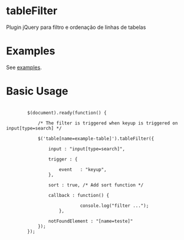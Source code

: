 ﻿# tableFilter
Plugin jQuery para filtro e ordenação de linhas de tabelas
# Examples
See <a href="https://github.com/lenonmauer/tableFilter/tree/master/examples/">examples</a>.
# Basic Usage
<pre>
	<code>
		$(document).ready(function() {
		
			/* The filter is triggered when keyup is triggered on input[type=search] */

			$('table[name=example-table]').tableFilter({
			
				input : "input[type=search]",
				
				trigger : {
				
					event 	: "keyup",
				},

				sort : true, /* Add sort function */
				
				callback : function() {
	        
	            			console.log("filter ...");
	        		},

				notFoundElement : "[name=teste]"
			});
		});
	</code>
</pre>

